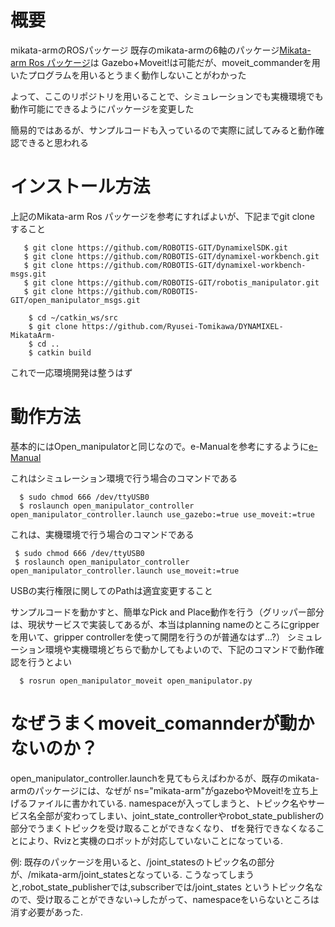 # 概要
mikata-armのROSパッケージ
既存のmikata-armの6軸のパッケージ[Mikata-arm Ros パッケージ](https://github.com/ROBOTIS-JAPAN-GIT/open_manipulator/tree/dynamixel_6dof_mikata_arm)は
Gazebo+Moveit!は可能だが、moveit_commanderを用いたプログラムを用いるとうまく動作しないことがわかった

よって、ここのリポジトリを用いることで、シミュレーションでも実機環境でも動作可能にできるようにパッケージを変更した

簡易的ではあるが、サンプルコードも入っているので実際に試してみると動作確認できると思われる

# インストール方法
上記のMikata-arm Ros パッケージを参考にすればよいが、下記までgit clone すること
 ```shell
    $ git clone https://github.com/ROBOTIS-GIT/DynamixelSDK.git
    $ git clone https://github.com/ROBOTIS-GIT/dynamixel-workbench.git
    $ git clone https://github.com/ROBOTIS-GIT/dynamixel-workbench-msgs.git
    $ git clone https://github.com/ROBOTIS-GIT/robotis_manipulator.git
    $ git clone https://github.com/ROBOTIS-GIT/open_manipulator_msgs.git
```


```shell
    $ cd ~/catkin_ws/src
    $ git clone https://github.com/Ryusei-Tomikawa/DYNAMIXEL-MikataArm-
    $ cd ..
    $ catkin build
```
 
これで一応環境開発は整うはず

# 動作方法

基本的にはOpen_manipulatorと同じなので。e-Manualを参考にするように[e-Manual](https://emanual.robotis.com/docs/en/platform/openmanipulator_x/quick_start_guide/)

これはシミュレーション環境で行う場合のコマンドである
 ``` shell
   $ sudo chmod 666 /dev/ttyUSB0
   $ roslaunch open_manipulator_controller open_manipulator_controller.launch use_gazebo:=true use_moveit:=true
 ```
 
 これは、実機環境で行う場合のコマンドである
  ``` shell
   $ sudo chmod 666 /dev/ttyUSB0
   $ roslaunch open_manipulator_controller open_manipulator_controller.launch use_moveit:=true
 ```
 
 USBの実行権限に関してのPathは適宜変更すること
 
 サンプルコードを動かすと、簡単なPick and Place動作を行う（グリッパー部分は、現状サービスで実装してあるが、本当はplanning nameのところにgripperを用いて、gripper controllerを使って開閉を行うのが普通なはず...?）
シミュレーション環境や実機環境どちらで動かしてもよいので、下記のコマンドで動作確認を行うとよい

 ```shell
   $ rosrun open_manipulator_moveit open_manipulator.py
 ```
 
# なぜうまくmoveit_comannderが動かないのか？
 open_manipulator_controller.launchを見てもらえばわかるが、既存のmikata-armのパッケージには、なぜが ns="mikata-arm"がgazeboやMoveit!を立ち上げるファイルに書かれている.
 namespaceが入ってしまうと、トピック名やサービス名全部が変わってしまい、joint_state_controllerやrobot_state_publisherの部分でうまくトピックを受け取ることができなくなり、
 tfを発行できなくなることにより、Rvizと実機のロボットが対応していないことになっている.
 
 例: 既存のパッケージを用いると、/joint_statesのトピック名の部分が、/mikata-arm/joint_statesとなっている. こうなってしまうと,robot_state_publisherでは,subscriberでは/joint_states
 というトピック名なので、受け取ることができない→したがって、namespaceをいらないところは消す必要があった.
